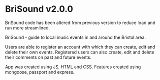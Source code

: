 # BriSound v2.0.0

BriSound code has been altered from previous version to reduce load and run more streamlined.

BriSound - guide to local music events in and around the Bristol area.

Users are able to register an account with which they can create, edit and delete their own events.
Registered users can also create, edit and delete their comments on past and future events.

App was created using JS, HTML and CSS. 
Features created using mongoose, passport and express.
